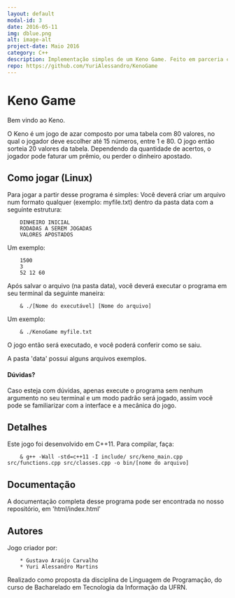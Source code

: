 ```yaml
---
layout: default
modal-id: 3
date: 2016-05-11
img: dblue.png
alt: image-alt
project-date: Maio 2016
category: C++
description: Implementação simples de um Keno Game. Feito em parceria com <a href="https://github.com/GustavoAC">Gustavo Araújo</a>.
repo: https://github.com/YuriAlessandro/KenoGame
---
```


# Keno Game
Bem vindo ao Keno. 

O Keno é um jogo de azar composto por uma tabela com 80 valores, no qual
o jogador deve escolher até 15 números, entre 1 e 80. O jogo então sorteia 
20 valores da tabela. Dependendo da quantidade de acertos, o jogador pode
faturar um prêmio, ou perder o dinheiro apostado.

## Como jogar (Linux)
Para jogar a partir desse programa é simples: Você deverá criar um arquivo num
formato qualquer (exemplo: myfile.txt) dentro da pasta data com a seguinte estrutura:

```Shell
    DINHEIRO INICIAL
    RODADAS A SEREM JOGADAS
    VALORES APOSTADOS
```
Um exemplo:

```Shell
    1500
    3
    52 12 60
```

Após salvar o arquivo (na pasta data), você deverá executar o programa em seu
terminal da seguinte maneira:

```Shell
    & ./[Nome do executável] [Nome do arquivo]
```

Um exemplo:

```Shell
    & ./KenoGame myfile.txt
```

O jogo então será executado, e você poderá conferir como se saiu.

A pasta 'data' possui alguns arquivos exemplos.

#### Dúvidas?
Caso esteja com dúvidas, apenas execute o programa sem nenhum argumento no seu
terminal e um modo padrão será jogado, assim você pode se familiarizar com a interface
e a mecânica do jogo.

## Detalhes
Este jogo foi desenvolvido em C++11. Para compilar, faça:

```Shell
    & g++ -Wall -std=c++11 -I include/ src/keno_main.cpp src/functions.cpp src/classes.cpp -o bin/[nome do arquivo]
``` 

## Documentação
A documentação completa desse programa pode ser encontrada no nosso repositório, em 'html/index.html' 

## Autores
Jogo criador por:

```Shell    
    * Gustavo Araújo Carvalho
    * Yuri Alessandro Martins
```

Realizado como proposta da disciplina de Linguagem de Programação, do curso de
Bacharelado em Tecnologia da Informação da UFRN.
